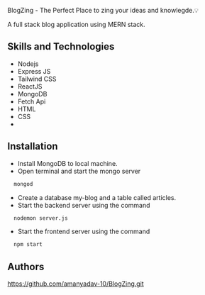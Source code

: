 

BlogZing - The Perfect Place to  zing your ideas and knowlegde.💡 

A full stack blog application using MERN stack.

## Skills and Technologies
* Nodejs
* Express JS
* Tailwind CSS
* ReactJS
* MongoDB
* Fetch Api
* HTML
* CSS
* 
## Installation

* Install MongoDB to local machine.
* Open terminal and start the mongo server
```bash
  mongod
```
* Create a database my-blog and a table called articles.
* Start the backend server using the command
```bash
  nodemon server.js
```
* Start the frontend server using the command
```bash
  npm start
```
    
## Authors

https://github.com/amanyadav-10/BlogZing.git
